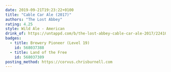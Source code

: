 ```yaml
---
date: 2019-09-21T19:23:22+0100
title: "Cable Car Ale (2017)"
authors: "The Lost Abbey"
rating: 4.25
style: Wild Ale - American
drink_of: https://untappd.com/b/the-lost-abbey-cable-car-ale-2017/2241065
badges:
  - title: Brewery Pioneer (Level 19)
    id: 568037388
  - title: Land of the Free
    id: 568037389
posting_method: https://corvus.chrisburnell.com
---
```

